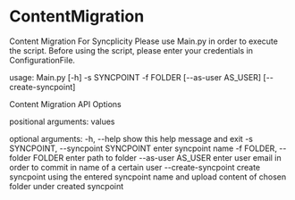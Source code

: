 # ContentMigration
Content Migration For Syncplicity
Please use Main.py in order to execute the script.
Before using the script, please enter your credentials in ConfigurationFile.

usage: Main.py [-h] -s SYNCPOINT -f FOLDER [--as-user AS_USER]
               [--create-syncpoint]

Content Migration API Options

positional arguments:
  values

optional arguments:
  -h, --help            show this help message and exit
  -s SYNCPOINT, --syncpoint SYNCPOINT
                        enter syncpoint name
  -f FOLDER, --folder FOLDER
                        enter path to folder
  --as-user AS_USER     enter user email in order to commit in name of a
                        certain user
  --create-syncpoint    create syncpoint using the entered syncpoint name and
                        upload content of chosen folder under created
                        syncpoint
                        
